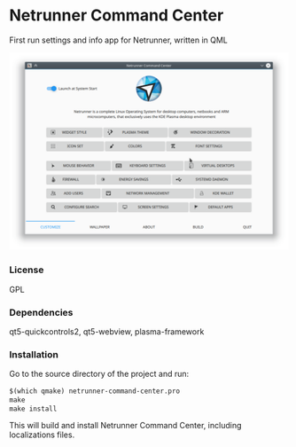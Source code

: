 # Netrunner Command Center
First run settings and info app for Netrunner, written in QML

![Screenshot](images/netrunner-command-center.png)

### License
GPL

### Dependencies

qt5-quickcontrols2, qt5-webview, plasma-framework


### Installation
Go to the source directory of the project and run:

```
$(which qmake) netrunner-command-center.pro
make
make install
```

This will build and install Netrunner Command Center, including localizations files.
